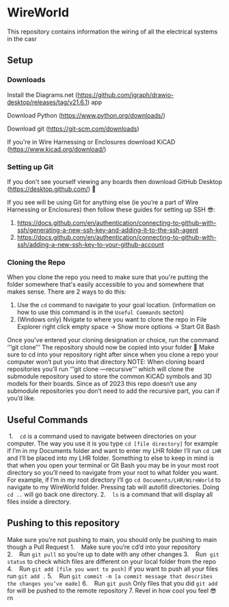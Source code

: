 # WireWorld
This repository contains information the wiring of all the electrical systems in the casr


## Setup
### Downloads
Install the Diagrams.net (https://github.com/jgraph/drawio-desktop/releases/tag/v21.6.1) app

Download Python (https://www.python.org/downloads/)

Download git (https://git-scm.com/downloads)

If you're in Wire Harnessing or Enclosures download KiCAD (https://www.kicad.org/download/)

### Setting up Git
If you don't see yourself viewing any boards then download GitHub Desktop (https://desktop.github.com/) :vomiting_face:

If you see will be using Git for anything else (ie you’re a part of Wire Harnessing or Enclosures) then follow these guides for setting up SSH :sunglasses::
1. https://docs.github.com/en/authentication/connecting-to-github-with-ssh/generating-a-new-ssh-key-and-adding-it-to-the-ssh-agent
2. https://docs.github.com/en/authentication/connecting-to-github-with-ssh/adding-a-new-ssh-key-to-your-github-account

### Cloning the Repo
When you clone the repo you need to make sure that you're putting the folder somewhere that's easily accessible to you and somewhere that makes sense.
There are 2 ways to do this:
1. Use the ```cd``` command to navigate to your goal location. (information on how to use this command is in the ``Useful Commands`` secton)
2. (Windows only) Nvigate to where you want to clone the repo in File Explorer
right click empty space -> Show more options -> Start Git Bash

Once you've entered your cloning designation or choice, run the command ‘’’git clone’’’
The repository should now be copied into your folder 🥳
Make sure to cd into your repository right after since when you clone a repo your computer won’t put you into that directory
NOTE: When cloning board repositories you’ll run ‘’’git clone —recursive’’’ which will clone the submodule repository used to store the common KiCAD symbols and 3D models for their boards. Since as of 2023 this repo doesn’t use any submodule repositories you don’t need to add the recursive part, you can if you’d like.

## Useful Commands
 1.    ```cd``` is a command used to navigate between directories on your computer. The way you use it is you type ```cd [file directory]``` for example if I’m in my Documents folder and want to enter my LHR folder I’ll run ```cd LHR``` and I’ll be placed into my LHR folder. Something to else to keep in mind is that when you open your terminal or Git Bash you may be in your most root directory so you’ll need to navigate from your root to what folder you want. For example, if I’m in my root directory I’ll go ```cd Documents/LHR/WireWorld``` to navigate to my WireWorld folder. Pressing tab will autofill directories. Doing ```cd ..``` will go back one directory.
2.    ```ls``` is a command that will display all files inside a directory.


## Pushing to this repository 
Make sure you’re not pushing to main, you should only be pushing to main though a Pull Request
1.    Make sure you’re cd’d into your repository
2.    Run ```git pull``` so you’re up to date with any other changes
3.    Run  ```git status``` to check which files are different on your local folder from the repo
4.    Run ```git add [file you want to push]``` if you want to push all your files run ```git add .```
5.    Run ```git commit -m [a commit message that describes the changes you’ve made]```
6.    Run ```git push```
Only files that you did ```git add``` for will be pushed to the remote repository
7. Revel in how cool you feel :sunglasses: rn